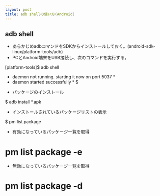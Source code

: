 ```yaml
---
layout: post
title: adb shellの使い方(Android)
---
```


## adb shell
 - あらかじめadbコマンドをSDKからインストールしておく。(android-sdk-linux/platform-tools/adb)
 - PCとAndroid端末をUSB接続し、次のコマンドを実行する。

  [platform-tools]$ adb shell
  * daemon not running. starting it now on port 5037 *
  * daemon started successfully *
  $

 - パッケージのインストール

  $ adb install *.apk

 - インストールされているパッケージリストの表示

  $ pm list package

 - 有効になっているパッケージ一覧を取得

  # pm list package -e

 - 無効になっているパッケージ一覧を取得

  # pm list package -d
